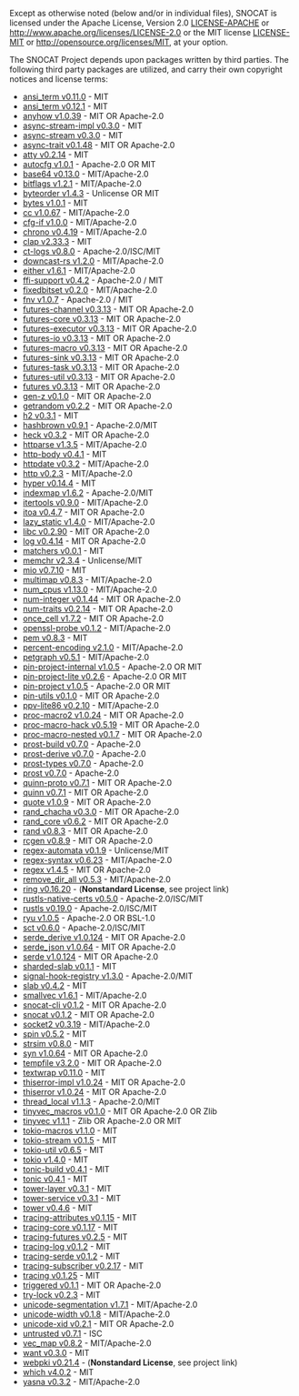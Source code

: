 Except as otherwise noted (below and/or in individual files), SNOCAT is
licensed under the Apache License, Version 2.0 [LICENSE-APACHE](LICENSE-APACHE) or
http://www.apache.org/licenses/LICENSE-2.0 or the MIT license
[LICENSE-MIT](LICENSE-MIT) or http://opensource.org/licenses/MIT, at your option.


The SNOCAT Project depends upon packages written by third parties.
The following third party packages are utilized, and carry
their own copyright notices and license terms:


* [ansi_term v0.11.0]() - MIT
* [ansi_term v0.12.1](https://github.com/ogham/rust-ansi-term) - MIT
* [anyhow v1.0.39](https://github.com/dtolnay/anyhow) - MIT OR Apache-2.0
* [async-stream-impl v0.3.0](https://github.com/tokio-rs/async-stream) - MIT
* [async-stream v0.3.0](https://github.com/tokio-rs/async-stream) - MIT
* [async-trait v0.1.48](https://github.com/dtolnay/async-trait) - MIT OR Apache-2.0
* [atty v0.2.14](https://github.com/softprops/atty) - MIT
* [autocfg v1.0.1](https://github.com/cuviper/autocfg) - Apache-2.0 OR MIT
* [base64 v0.13.0](https://github.com/marshallpierce/rust-base64) - MIT/Apache-2.0
* [bitflags v1.2.1](https://github.com/bitflags/bitflags) - MIT/Apache-2.0
* [byteorder v1.4.3](https://github.com/BurntSushi/byteorder) - Unlicense OR MIT
* [bytes v1.0.1](https://github.com/tokio-rs/bytes) - MIT
* [cc v1.0.67](https://github.com/alexcrichton/cc-rs) - MIT/Apache-2.0
* [cfg-if v1.0.0](https://github.com/alexcrichton/cfg-if) - MIT/Apache-2.0
* [chrono v0.4.19](https://github.com/chronotope/chrono) - MIT/Apache-2.0
* [clap v2.33.3](https://github.com/clap-rs/clap) - MIT
* [ct-logs v0.8.0](https://github.com/ctz/ct-logs) - Apache-2.0/ISC/MIT
* [downcast-rs v1.2.0](https://github.com/marcianx/downcast-rs) - MIT/Apache-2.0
* [either v1.6.1](https://github.com/bluss/either) - MIT/Apache-2.0
* [ffi-support v0.4.2](https://github.com/mozilla/application-services) - Apache-2.0 / MIT
* [fixedbitset v0.2.0](https://github.com/bluss/fixedbitset) - MIT/Apache-2.0
* [fnv v1.0.7](https://github.com/servo/rust-fnv) - Apache-2.0 / MIT
* [futures-channel v0.3.13](https://github.com/rust-lang/futures-rs) - MIT OR Apache-2.0
* [futures-core v0.3.13](https://github.com/rust-lang/futures-rs) - MIT OR Apache-2.0
* [futures-executor v0.3.13](https://github.com/rust-lang/futures-rs) - MIT OR Apache-2.0
* [futures-io v0.3.13](https://github.com/rust-lang/futures-rs) - MIT OR Apache-2.0
* [futures-macro v0.3.13](https://github.com/rust-lang/futures-rs) - MIT OR Apache-2.0
* [futures-sink v0.3.13](https://github.com/rust-lang/futures-rs) - MIT OR Apache-2.0
* [futures-task v0.3.13](https://github.com/rust-lang/futures-rs) - MIT OR Apache-2.0
* [futures-util v0.3.13](https://github.com/rust-lang/futures-rs) - MIT OR Apache-2.0
* [futures v0.3.13](https://github.com/rust-lang/futures-rs) - MIT OR Apache-2.0
* [gen-z v0.1.0](https://github.com/Dessix/gen-z-rs) - MIT OR Apache-2.0
* [getrandom v0.2.2](https://github.com/rust-random/getrandom) - MIT OR Apache-2.0
* [h2 v0.3.1](https://github.com/hyperium/h2) - MIT
* [hashbrown v0.9.1](https://github.com/rust-lang/hashbrown) - Apache-2.0/MIT
* [heck v0.3.2](https://github.com/withoutboats/heck) - MIT OR Apache-2.0
* [httparse v1.3.5](https://github.com/seanmonstar/httparse) - MIT/Apache-2.0
* [http-body v0.4.1](https://github.com/hyperium/http-body) - MIT
* [httpdate v0.3.2](https://github.com/pyfisch/httpdate) - MIT/Apache-2.0
* [http v0.2.3](https://github.com/hyperium/http) - MIT/Apache-2.0
* [hyper v0.14.4](https://github.com/hyperium/hyper) - MIT
* [indexmap v1.6.2](https://github.com/bluss/indexmap) - Apache-2.0/MIT
* [itertools v0.9.0](https://github.com/bluss/rust-itertools) - MIT/Apache-2.0
* [itoa v0.4.7](https://github.com/dtolnay/itoa) - MIT OR Apache-2.0
* [lazy_static v1.4.0](https://github.com/rust-lang-nursery/lazy-static.rs) - MIT/Apache-2.0
* [libc v0.2.90](https://github.com/rust-lang/libc) - MIT OR Apache-2.0
* [log v0.4.14](https://github.com/rust-lang/log) - MIT OR Apache-2.0
* [matchers v0.0.1](https://github.com/hawkw/matchers) - MIT
* [memchr v2.3.4](https://github.com/BurntSushi/rust-memchr) - Unlicense/MIT
* [mio v0.7.10](https://github.com/tokio-rs/mio) - MIT
* [multimap v0.8.3](https://github.com/havarnov/multimap) - MIT/Apache-2.0
* [num_cpus v1.13.0](https://github.com/seanmonstar/num_cpus) - MIT/Apache-2.0
* [num-integer v0.1.44](https://github.com/rust-num/num-integer) - MIT OR Apache-2.0
* [num-traits v0.2.14](https://github.com/rust-num/num-traits) - MIT OR Apache-2.0
* [once_cell v1.7.2](https://github.com/matklad/once_cell) - MIT OR Apache-2.0
* [openssl-probe v0.1.2](https://github.com/alexcrichton/openssl-probe) - MIT/Apache-2.0
* [pem v0.8.3](https://github.com/jcreekmore/pem-rs.git) - MIT
* [percent-encoding v2.1.0](https://github.com/servo/rust-url/) - MIT/Apache-2.0
* [petgraph v0.5.1](https://github.com/petgraph/petgraph) - MIT/Apache-2.0
* [pin-project-internal v1.0.5](https://github.com/taiki-e/pin-project) - Apache-2.0 OR MIT
* [pin-project-lite v0.2.6](https://github.com/taiki-e/pin-project-lite) - Apache-2.0 OR MIT
* [pin-project v1.0.5](https://github.com/taiki-e/pin-project) - Apache-2.0 OR MIT
* [pin-utils v0.1.0](https://github.com/rust-lang-nursery/pin-utils) - MIT OR Apache-2.0
* [ppv-lite86 v0.2.10](https://github.com/cryptocorrosion/cryptocorrosion) - MIT/Apache-2.0
* [proc-macro2 v1.0.24](https://github.com/alexcrichton/proc-macro2) - MIT OR Apache-2.0
* [proc-macro-hack v0.5.19](https://github.com/dtolnay/proc-macro-hack) - MIT OR Apache-2.0
* [proc-macro-nested v0.1.7](https://github.com/dtolnay/proc-macro-hack) - MIT OR Apache-2.0
* [prost-build v0.7.0](https://github.com/danburkert/prost) - Apache-2.0
* [prost-derive v0.7.0](https://github.com/danburkert/prost) - Apache-2.0
* [prost-types v0.7.0](https://github.com/danburkert/prost) - Apache-2.0
* [prost v0.7.0](https://github.com/danburkert/prost) - Apache-2.0
* [quinn-proto v0.7.1](https://github.com/djc/quinn) - MIT OR Apache-2.0
* [quinn v0.7.1](https://github.com/djc/quinn) - MIT OR Apache-2.0
* [quote v1.0.9](https://github.com/dtolnay/quote) - MIT OR Apache-2.0
* [rand_chacha v0.3.0](https://github.com/rust-random/rand) - MIT OR Apache-2.0
* [rand_core v0.6.2](https://github.com/rust-random/rand) - MIT OR Apache-2.0
* [rand v0.8.3](https://github.com/rust-random/rand) - MIT OR Apache-2.0
* [rcgen v0.8.9](https://github.com/est31/rcgen) - MIT OR Apache-2.0
* [regex-automata v0.1.9](https://github.com/BurntSushi/regex-automata) - Unlicense/MIT
* [regex-syntax v0.6.23](https://github.com/rust-lang/regex) - MIT/Apache-2.0
* [regex v1.4.5](https://github.com/rust-lang/regex) - MIT OR Apache-2.0
* [remove_dir_all v0.5.3](https://github.com/XAMPPRocky/remove_dir_all.git) - MIT/Apache-2.0
* [ring v0.16.20](https://github.com/briansmith/ring) - (**Nonstandard License**, see project link)
* [rustls-native-certs v0.5.0](https://github.com/ctz/rustls-native-certs) - Apache-2.0/ISC/MIT
* [rustls v0.19.0](https://github.com/ctz/rustls) - Apache-2.0/ISC/MIT
* [ryu v1.0.5](https://github.com/dtolnay/ryu) - Apache-2.0 OR BSL-1.0
* [sct v0.6.0](https://github.com/ctz/sct.rs) - Apache-2.0/ISC/MIT
* [serde_derive v1.0.124](https://github.com/serde-rs/serde) - MIT OR Apache-2.0
* [serde_json v1.0.64](https://github.com/serde-rs/json) - MIT OR Apache-2.0
* [serde v1.0.124](https://github.com/serde-rs/serde) - MIT OR Apache-2.0
* [sharded-slab v0.1.1](https://github.com/hawkw/sharded-slab) - MIT
* [signal-hook-registry v1.3.0](https://github.com/vorner/signal-hook) - Apache-2.0/MIT
* [slab v0.4.2](https://github.com/carllerche/slab) - MIT
* [smallvec v1.6.1](https://github.com/servo/rust-smallvec) - MIT/Apache-2.0
* [snocat-cli v0.1.2](https://github.com/microsoft/snocat) - MIT OR Apache-2.0
* [snocat v0.1.2](https://github.com/microsoft/snocat) - MIT OR Apache-2.0
* [socket2 v0.3.19](https://github.com/alexcrichton/socket2-rs) - MIT/Apache-2.0
* [spin v0.5.2](https://github.com/mvdnes/spin-rs.git) - MIT
* [strsim v0.8.0](https://github.com/dguo/strsim-rs) - MIT
* [syn v1.0.64](https://github.com/dtolnay/syn) - MIT OR Apache-2.0
* [tempfile v3.2.0](https://github.com/Stebalien/tempfile) - MIT OR Apache-2.0
* [textwrap v0.11.0](https://github.com/mgeisler/textwrap) - MIT
* [thiserror-impl v1.0.24](https://github.com/dtolnay/thiserror) - MIT OR Apache-2.0
* [thiserror v1.0.24](https://github.com/dtolnay/thiserror) - MIT OR Apache-2.0
* [thread_local v1.1.3](https://github.com/Amanieu/thread_local-rs) - Apache-2.0/MIT
* [tinyvec_macros v0.1.0](https://github.com/Soveu/tinyvec_macros) - MIT OR Apache-2.0 OR Zlib
* [tinyvec v1.1.1](https://github.com/Lokathor/tinyvec) - Zlib OR Apache-2.0 OR MIT
* [tokio-macros v1.1.0](https://github.com/tokio-rs/tokio) - MIT
* [tokio-stream v0.1.5](https://github.com/tokio-rs/tokio) - MIT
* [tokio-util v0.6.5](https://github.com/tokio-rs/tokio) - MIT
* [tokio v1.4.0](https://github.com/tokio-rs/tokio) - MIT
* [tonic-build v0.4.1](https://github.com/hyperium/tonic) - MIT
* [tonic v0.4.1](https://github.com/hyperium/tonic) - MIT
* [tower-layer v0.3.1](https://github.com/tower-rs/tower) - MIT
* [tower-service v0.3.1](https://github.com/tower-rs/tower) - MIT
* [tower v0.4.6](https://github.com/tower-rs/tower) - MIT
* [tracing-attributes v0.1.15](https://github.com/tokio-rs/tracing) - MIT
* [tracing-core v0.1.17](https://github.com/tokio-rs/tracing) - MIT
* [tracing-futures v0.2.5](https://github.com/tokio-rs/tracing) - MIT
* [tracing-log v0.1.2](https://github.com/tokio-rs/tracing) - MIT
* [tracing-serde v0.1.2](https://github.com/tokio-rs/tracing) - MIT
* [tracing-subscriber v0.2.17](https://github.com/tokio-rs/tracing) - MIT
* [tracing v0.1.25](https://github.com/tokio-rs/tracing) - MIT
* [triggered v0.1.1](https://github.com/faern/triggered) - MIT OR Apache-2.0
* [try-lock v0.2.3](https://github.com/seanmonstar/try-lock) - MIT
* [unicode-segmentation v1.7.1](https://github.com/unicode-rs/unicode-segmentation) - MIT/Apache-2.0
* [unicode-width v0.1.8](https://github.com/unicode-rs/unicode-width) - MIT/Apache-2.0
* [unicode-xid v0.2.1](https://github.com/unicode-rs/unicode-xid) - MIT OR Apache-2.0
* [untrusted v0.7.1](https://github.com/briansmith/untrusted) - ISC
* [vec_map v0.8.2](https://github.com/contain-rs/vec-map) - MIT/Apache-2.0
* [want v0.3.0](https://github.com/seanmonstar/want) - MIT
* [webpki v0.21.4](https://github.com/briansmith/webpki) - (**Nonstandard License**, see project link)
* [which v4.0.2](https://github.com/harryfei/which-rs.git) - MIT
* [yasna v0.3.2](https://github.com/qnighy/yasna.rs) - MIT/Apache-2.0
